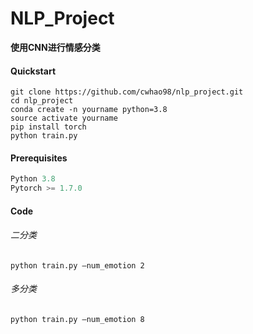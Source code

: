 # NLP_Project

**使用CNN进行情感分类**

#### Quickstart

```python3
git clone https://github.com/cwhao98/nlp_project.git
cd nlp_project
conda create -n yourname python=3.8
source activate yourname
pip install torch
python train.py
```

#### Prerequisites

```python
Python 3.8
Pytorch >= 1.7.0
```

#### Code

###### 二分类

```python3
python train.py —num_emotion 2
```

###### 多分类

```python3
python train.py —num_emotion 8
```

